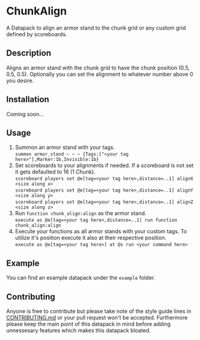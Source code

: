 # ChunkAlign
A Datapack to align an armor stand to the chunk grid or any custom grid defined by scoreboards.

## Description
Aligns an armor stand with the chunk grid to have the chunk position (0.5, 0.5, 0.5).
Optionally you can set the alignment to whatever number above 0 you desire.

## Installation
Coming soon...

## Usage
1. Summon an armor stand with your tags.\
   `summon armor_stand ~ ~ ~ {Tags:["<your tag here>"],Marker:1b,Invisible:1b}`
2. Set scoreboards to your alignments if needed.
   If a scoreboard is not set it gets defaulted to 16 (1 Chunk).\
   `scoreboard players set @e[tag=<your tag here>,distance=..1] alignX <size along x>`\
   `scoreboard players set @e[tag=<your tag here>,distance=..1] alignY <size along y>`\
   `scoreboard players set @e[tag=<your tag here>,distance=..1] alignZ <size along z>`
3. Run `function chunk_align:align` as the armor stand.\
   `execute as @e[tag=<your tag here>,distance=..1] run function chunk_align:align`
4. Execute your functions as all armor stands with your custom tags.
   To utilize it's position execute it also at their respective position.\
   `execute as @e[tag=<your tag here>] at @s run <your command here>`
## Example
You can find an example datapack under the `example` folder.

## Contributing
Anyone is free to contribute but please take note of the style guide lines in [CONTRIBUTING.md](./CONTRIBUTING.md) or your pull request won't be accepted. Furthermore please keep the main point of this datapack in mind before adding unnessesary features which makes this datapack bloated.

